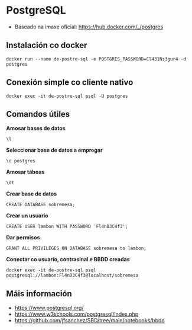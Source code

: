 # PostgreSQL

- Baseado na imaxe oficial: <https://hub.docker.com/_/postgres>

## Instalación co docker

~~~~
docker run --name de-postre-sql -e POSTGRES_PASSWORD=Cl431Ns3gur4 -d postgres
~~~~

## Conexión simple co cliente nativo

~~~~
docker exec -it de-postre-sql psql -U postgres
~~~~


## Comandos útiles

**Amosar bases de datos**

~~~~
\l
~~~~

**Seleccionar base de datos a empregar**

~~~~
\c postgres
~~~~

**Amosar táboas**

~~~~
\dt
~~~~

**Crear base de datos**

~~~~
CREATE DATABASE sobremesa;
~~~~

**Crear un usuario**

~~~~
CREATE USER lambon WITH PASSWORD 'Fl4nD3C4f3';
~~~~

**Dar permisos**

~~~~
GRANT ALL PRIVILEGES ON DATABASE sobremesa to lambon;
~~~~

**Conectar co usuario, contrasinal e BBDD creadas**

~~~~
docker exec -it de-postre-sql psql postgresql://lambon:Fl4nD3C4f3@localhost/sobremesa
~~~~


## Máis información

 - <https://www.postgresql.org/>
 - <https://www.w3schools.com/postgresql/index.php>
 - <https://github.com/jfsanchez/SBD/tree/main/notebooks/bbdd>
